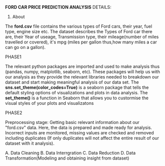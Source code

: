 **FORD CAR PRICE PREDICTION ANALYSIS**
DETAILS:
1. About


The **ford.csv** file contains the various types of Ford cars, their year, fuel type, engine size etc.
The dataset describes the Types of Ford car there are, their Year of useage, Transmission type, their mileage(number of miles travelled or covered), it's mpg (miles per gallon thus,how many miles a car can go on a gallon).

PHASE1

The relevant python packages are imported and used to make analysis thus (pandas, numpy, matplotlib, seaborn, etc). These packages will help us with our analysis as they provide the relevant libraries needed to breakdown our dataset and start making meaningful analysis of our data set.
The **sns.set_theme(color_codes=True)** is a seaborn package that tells the default styling options of visualizations and plots in data analysis.
The **set_theme()** is a function in Seaborn that allows you to custormise the visual styles of your plots and visualizatons 


PHASE2

Preprocessing stage: Getting basic relevant information about our "ford.csv" data. 
Here, the data is prepared and made ready for analysis. Incorrect inputs are monitored, missing values are checked and removed including duplicates (If only duplicates will not affect the entire result of our dataset with it analysis).


A. Data Cleaning
B. Data Interrgration
C. Data Reduction
D. Data Transformation(Modeling and obtaining insight from dataset)
